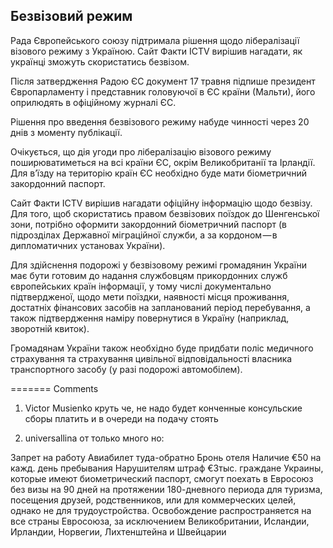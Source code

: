 ﻿## Безвізовий режим
﻿Рада Європейського союзу підтримала рішення щодо лібералізації візового режиму з Україною. Сайт Факти ICTV вирішив нагадати, як українці зможуть скористатись безвізом.

Після затвердження Радою ЄС документ 17 травня підпише президент Європарламенту і представник головуючої в ЄС країни (Мальти), його оприлюдять в офіційному журналі ЄС.

Рішення про введення безвізового режиму набуде чинності через 20 днів з моменту публікації.

Очікується, що дія угоди про лібералізацію візового режиму поширюватиметься на всі країни ЄС, окрім Великобританії та Ірландії. Для в’їзду на територію країн ЄС необхідно буде мати біометричний закордонний паспорт.

Сайт Факти ICTV вирішив нагадати офіційну інформацію щодо безвізу.
Для того, щоб скористатись правом безвізових поїздок до Шенгенської зони, потрібно оформити закордонний біометричний паспорт (в підрозділах Державної міграційної служби, а за кордоном — в дипломатичних установах України).

Для здійснення подорожі у безвізовому режимі громадянин України має бути готовим до надання службовцям прикордонних служб європейських країн інформації, у тому числі документально підтвердженої, щодо мети поїздки, наявності місця проживання, достатніх фінансових засобів на запланований період перебування, а також підтвердження наміру повернутися в Україну (наприклад, зворотній квиток).

Громадянам України також необхідно буде придбати поліс медичного страхування та страхування цивільної відповідальності власника транспортного засобу (у разі подорожі автомобілем).

=======
﻿Comments

1) Victor Musienko
круть че, не надо будет конченные консульские сборы платить и в очереди на подачу стоять

2) universallina
от только много но:

Запрет на работу 
Авиабилет туда-обратно 
Бронь отеля 
Наличие €50 на кажд. день пребывания 
Нарушителям штраф €3тыс.
граждане Украины, которые имеют биометрический паспорт, смогут поехать в Евросоюз без визы на 90 дней на протяжении 180-дневного периода для туризма, посещения друзей, родственников, или для коммерческих целей, однако не для трудоустройства. Освобождение распространяется на все страны Евросоюза, за исключением Великобритании, Исландии, Ирландии, Норвегии, Лихтенштейна и Швейцарии

